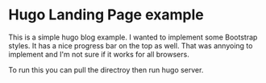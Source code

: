 # Hugo Landing Page example

This is a simple hugo blog example. I wanted to implement some Bootstrap styles. It has a nice progress bar on the top as well. That was annyoing to implement and I'm not sure if it works for all browsers.

To run this you can pull the directroy then run hugo server.
